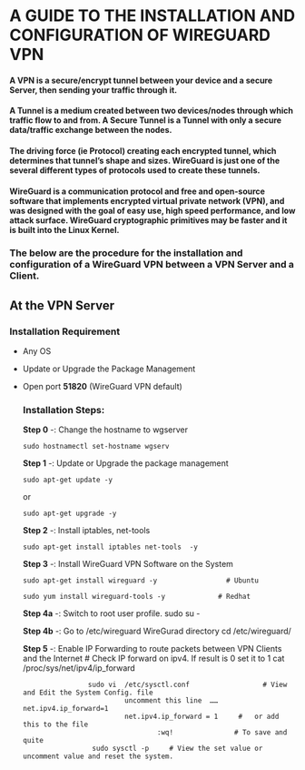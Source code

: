 
# A GUIDE TO THE INSTALLATION AND CONFIGURATION OF WIREGUARD VPN 

#### A VPN is a secure/encrypt tunnel between your device and a secure Server, then sending your traffic through it. 

#### A Tunnel is a medium created between two devices/nodes through which traffic flow to and from. A Secure Tunnel is a Tunnel with only a secure data/traffic exchange between the nodes.

#### The driving force (ie Protocol) creating each encrypted tunnel, which determines that tunnel’s shape and sizes. WireGuard is just one of the several different types of protocols used to create these tunnels.

#### WireGuard is a communication protocol and free and open-source software that implements encrypted virtual private network (VPN), and was designed with the goal of easy use, high speed performance, and low attack surface. WireGuard cryptographic primitives may be faster and it is built into the Linux Kernel.


### The below are the procedure for the installation and configuration of a WireGuard VPN between a VPN Server and a Client.

## At the VPN Server
   ### Installation Requirement
 - Any OS
 - Update or Upgrade the Package Management
 - Open port **51820** (WireGuard VPN default)

   ### Installation Steps:
    **Step 0** -:   Change the hostname to wgserver
      ```
      sudo hostnamectl set-hostname wgserv
      ```
      
    **Step 1** -:   Update or  Upgrade the package management
      
      ``` Update
      sudo apt-get update -y  
      ```
      or
      
      ``` Upgrade
      sudo apt-get upgrade -y 
      ```
        
    **Step 2** -:   Install iptables,   net-tools
     
      ```
      sudo apt-get install iptables net-tools  -y 
      ```
        
    **Step 3** -:   Install WireGuard VPN Software on the System
     
      ``` Ubuntu
      sudo apt-get install wireguard -y                 # Ubuntu  
      ``` 
        
      ``` Redhat       
      sudo yum install wireguard-tools -y             # Redhat
      ```
     
    **Step 4a** -:  Switch to root user profile.
           sudo  su   -    
     
    **Step 4b** -:  Go to /etc/wireguard   WireGurad directory 
                         cd   /etc/wireguard/       

    **Step 5** -:   Enable IP Forwarding to route packets between VPN Clients and the Internet
                           # Check IP forward on ipv4. If result is 0 set it to 1
                                 cat  /proc/sys/net/ipv4/ip_forward       
                       
                       sudo vi  /etc/sysctl.conf                  # View and Edit the System Config. file
                                uncomment this line  ……     net.ipv4.ip_forward=1
                                net.ipv4.ip_forward = 1     #   or add  this to the file
                                        :wq!               # To save and quite
                        sudo sysctl -p     # View the set value or uncomment value and reset the system.

     
        
        
        
